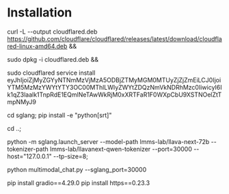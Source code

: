 # Installation

curl -L --output cloudflared.deb https://github.com/cloudflare/cloudflared/releases/latest/download/cloudflared-linux-amd64.deb && 

sudo dpkg -i cloudflared.deb && 

sudo cloudflared service install eyJhIjoiZjMyZGYyNTNmMzVjMzA5ODBjZTMyMGM0MTUyZjZjZmEiLCJ0IjoiYTM5MzMzYWYtYTY3OC00MThlLWIyZWYtZDQzNmVkNDRhMzc0IiwicyI6Ik1qZ3laalk1TnpRdE1EQmlNeTAwWkRjM0xXRTFaR1F0WXpCbU9XSTNOelZtTmpNMyJ9

cd sglang;
pip install -e "python[srt]"

cd ..;

python -m sglang.launch_server --model-path lmms-lab/llava-next-72b --tokenizer-path lmms-lab/llavanext-qwen-tokenizer --port=30000 --host="127.0.0.1" --tp-size=8;

python multimodal_chat.py --sglang_port=30000

pip install gradio==4.29.0
pip install https==0.23.3